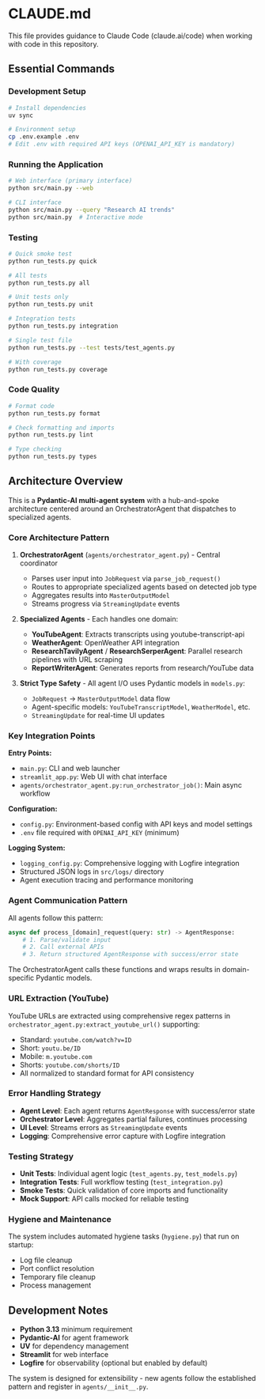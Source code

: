 # CLAUDE.md

This file provides guidance to Claude Code (claude.ai/code) when working with code in this repository.

## Essential Commands

### Development Setup
```bash
# Install dependencies
uv sync

# Environment setup
cp .env.example .env
# Edit .env with required API keys (OPENAI_API_KEY is mandatory)
```

### Running the Application
```bash
# Web interface (primary interface)
python src/main.py --web

# CLI interface
python src/main.py --query "Research AI trends"
python src/main.py  # Interactive mode
```

### Testing
```bash
# Quick smoke test
python run_tests.py quick

# All tests
python run_tests.py all

# Unit tests only
python run_tests.py unit

# Integration tests
python run_tests.py integration

# Single test file
python run_tests.py --test tests/test_agents.py

# With coverage
python run_tests.py coverage
```

### Code Quality
```bash
# Format code
python run_tests.py format

# Check formatting and imports
python run_tests.py lint

# Type checking
python run_tests.py types
```

## Architecture Overview

This is a **Pydantic-AI multi-agent system** with a hub-and-spoke architecture centered around an OrchestratorAgent that dispatches to specialized agents.

### Core Architecture Pattern

1. **OrchestratorAgent** (`agents/orchestrator_agent.py`) - Central coordinator
   - Parses user input into `JobRequest` via `parse_job_request()`
   - Routes to appropriate specialized agents based on detected job type
   - Aggregates results into `MasterOutputModel`
   - Streams progress via `StreamingUpdate` events

2. **Specialized Agents** - Each handles one domain:
   - **YouTubeAgent**: Extracts transcripts using youtube-transcript-api
   - **WeatherAgent**: OpenWeather API integration
   - **ResearchTavilyAgent** / **ResearchSerperAgent**: Parallel research pipelines with URL scraping
   - **ReportWriterAgent**: Generates reports from research/YouTube data

3. **Strict Type Safety** - All agent I/O uses Pydantic models in `models.py`:
   - `JobRequest` → `MasterOutputModel` data flow
   - Agent-specific models: `YouTubeTranscriptModel`, `WeatherModel`, etc.
   - `StreamingUpdate` for real-time UI updates

### Key Integration Points

**Entry Points:**
- `main.py`: CLI and web launcher
- `streamlit_app.py`: Web UI with chat interface
- `agents/orchestrator_agent.py:run_orchestrator_job()`: Main async workflow

**Configuration:**
- `config.py`: Environment-based config with API keys and model settings
- `.env` file required with `OPENAI_API_KEY` (minimum)

**Logging System:**
- `logging_config.py`: Comprehensive logging with Logfire integration
- Structured JSON logs in `src/logs/` directory
- Agent execution tracing and performance monitoring

### Agent Communication Pattern

All agents follow this pattern:
```python
async def process_[domain]_request(query: str) -> AgentResponse:
    # 1. Parse/validate input
    # 2. Call external APIs
    # 3. Return structured AgentResponse with success/error state
```

The OrchestratorAgent calls these functions and wraps results in domain-specific Pydantic models.

### URL Extraction (YouTube)

YouTube URLs are extracted using comprehensive regex patterns in `orchestrator_agent.py:extract_youtube_url()` supporting:
- Standard: `youtube.com/watch?v=ID`
- Short: `youtu.be/ID`  
- Mobile: `m.youtube.com`
- Shorts: `youtube.com/shorts/ID`
- All normalized to standard format for API consistency

### Error Handling Strategy

- **Agent Level**: Each agent returns `AgentResponse` with success/error state
- **Orchestrator Level**: Aggregates partial failures, continues processing
- **UI Level**: Streams errors as `StreamingUpdate` events
- **Logging**: Comprehensive error capture with Logfire integration

### Testing Strategy

- **Unit Tests**: Individual agent logic (`test_agents.py`, `test_models.py`)
- **Integration Tests**: Full workflow testing (`test_integration.py`)
- **Smoke Tests**: Quick validation of core imports and functionality
- **Mock Support**: API calls mocked for reliable testing

### Hygiene and Maintenance

The system includes automated hygiene tasks (`hygiene.py`) that run on startup:
- Log file cleanup
- Port conflict resolution  
- Temporary file cleanup
- Process management

## Development Notes

- **Python 3.13** minimum requirement
- **Pydantic-AI** for agent framework
- **UV** for dependency management
- **Streamlit** for web interface
- **Logfire** for observability (optional but enabled by default)

The system is designed for extensibility - new agents follow the established pattern and register in `agents/__init__.py`.